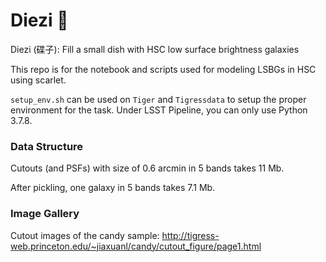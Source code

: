 # Diezi 🥘
Diezi (碟子): Fill a small dish with HSC low surface brightness galaxies

This repo is for the notebook and scripts used for modeling LSBGs in HSC using scarlet.

`setup_env.sh` can be used on `Tiger` and `Tigressdata` to setup the proper environment for the task. Under LSST Pipeline, you can only use Python 3.7.8. 


### Data Structure

Cutouts (and PSFs) with size of 0.6 arcmin in 5 bands takes 11 Mb. 

After pickling, one galaxy in 5 bands takes 7.1 Mb. 

### Image Gallery

Cutout images of the candy sample: http://tigress-web.princeton.edu/~jiaxuanl/candy/cutout_figure/page1.html